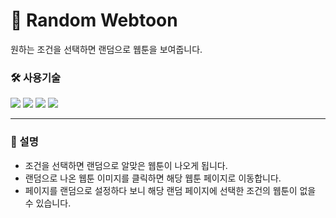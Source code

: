 # 🎰 Random Webtoon

원하는 조건을 선택하면 랜덤으로 웹툰을 보여줍니다.

### 🛠️ 사용기술

<p>
<img src="https://img.shields.io/badge/React-61DAFB?style=flat-square&logo=React&logoColor=black">
<img src="https://img.shields.io/badge/Typescript-3178C6?style=flat-square&logo=Typescript&logoColor=white">
<img src="https://img.shields.io/badge/tailwindcss-white?style=flat-square&logo=tailwindcss&logoColor=61DAFB">
<img src="https://img.shields.io/badge/Greensock-%2388CE02?style=flat-square&logo=Greensock&logoColor=white">
<p>

---

### 🔎 설명

- 조건을 선택하면 랜덤으로 알맞은 웹툰이 나오게 됩니다.
- 랜덤으로 나온 웹툰 이미지를 클릭하면 해당 웹툰 페이지로 이동합니다.
- 페이지를 랜덤으로 설정하다 보니 해당 랜덤 페이지에 선택한 조건의 웹툰이 없을 수 있습니다.


